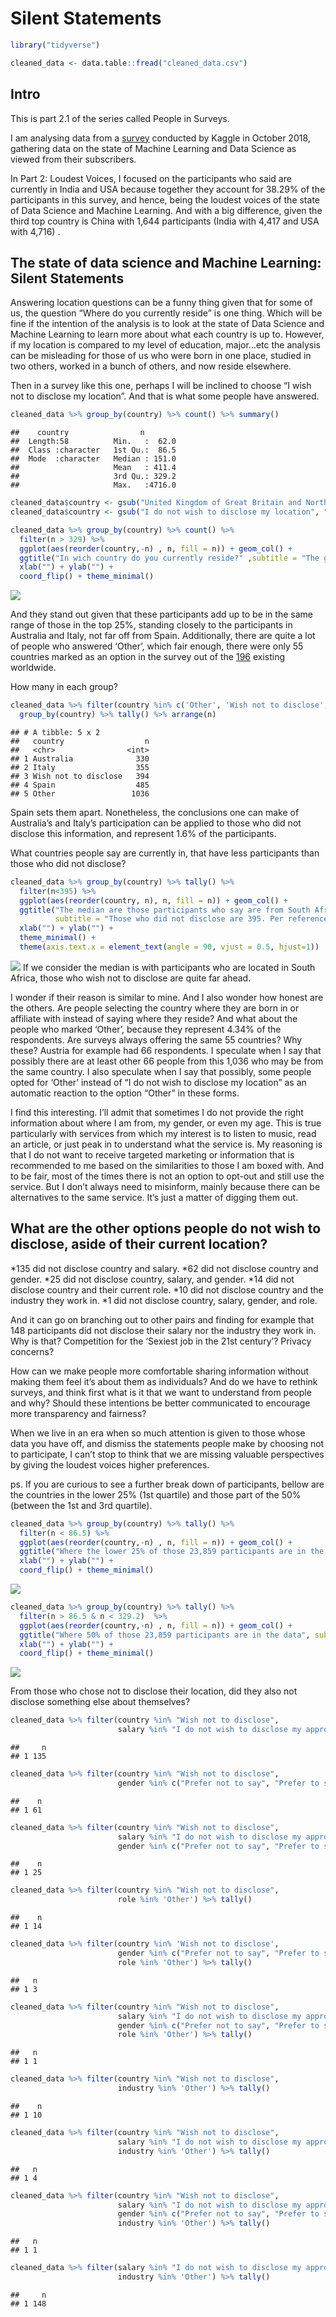 Silent Statements
================

``` r
library("tidyverse")
```

``` r
cleaned_data <- data.table::fread("cleaned_data.csv")
```

## Intro

This is part 2.1 of the series called People in Surveys.

I am analysing data from a
[survey](https://www.kaggle.com/kaggle/kaggle-survey-2018#multipleChoiceResponses.csv)
conducted by Kaggle in October 2018, gathering data on the state of
Machine Learning and Data Science as viewed from their subscribers.

In Part 2: Loudest Voices, I focused on the participants who said are
currently in India and USA because together they account for 38.29% of
the participants in this survey, and hence, being the loudest voices of
the state of Data Science and Machine Learning. And with a big
difference, given the third top country is China with 1,644 participants
(India with 4,417 and USA with 4,716) .

## The state of data science and Machine Learning: Silent Statements

Answering location questions can be a funny thing given that for some of
us, the question “Where do you currently reside” is one thing. Which
will be fine if the intention of the analysis is to look at the state of
Data Science and Machine Learning to learn more about what each country
is up to. However, if my location is compared to my level of education,
major…etc the analysis can be misleading for those of us who were born
in one place, studied in two others, worked in a bunch of others, and
now reside elsewhere.

Then in a survey like this one, perhaps I will be inclined to choose “I
wish not to disclose my location”. And that is what some people have
answered.

``` r
cleaned_data %>% group_by(country) %>% count() %>% summary()
```

    ##    country                n         
    ##  Length:58          Min.   :  62.0  
    ##  Class :character   1st Qu.:  86.5  
    ##  Mode  :character   Median : 151.0  
    ##                     Mean   : 411.4  
    ##                     3rd Qu.: 329.2  
    ##                     Max.   :4716.0

``` r
cleaned_data$country <- gsub("United Kingdom of Great Britain and Northern Ireland", "UK and Northern Ireland", cleaned_data$country)
cleaned_data$country <- gsub("I do not wish to disclose my location", "Wish not to disclose", cleaned_data$country)
```

``` r
cleaned_data %>% group_by(country) %>% count() %>% 
  filter(n > 329) %>% 
  ggplot(aes(reorder(country,-n) , n, fill = n)) + geom_col() + 
  ggtitle("In wich country do you currently reside?" ,subtitle = "The graph displays the answers of the top 25% countries") +
  xlab("") + ylab("") +
  coord_flip() + theme_minimal() 
```

![](zoom-into-countries_files/figure-gfm/unnamed-chunk-6-1.png)<!-- -->

And they stand out given that these participants add up to be in the
same range of those in the top 25%, standing closely to the participants
in Australia and Italy, not far off from Spain. Additionally, there are
quite a lot of people who answered ‘Other’, which fair enough, there
were only 55 countries marked as an option in the survey out of the
[196](https://www.thoughtco.com/number-of-countries-in-the-world-1433445)
existing worldwide.

How many in each
group?

``` r
cleaned_data %>% filter(country %in% c('Other', 'Wish not to disclose', "Australia", "Italy", "Wish not to disclose", "Spain")) %>% 
  group_by(country) %>% tally() %>% arrange(n)
```

    ## # A tibble: 5 x 2
    ##   country                  n
    ##   <chr>                <int>
    ## 1 Australia              330
    ## 2 Italy                  355
    ## 3 Wish not to disclose   394
    ## 4 Spain                  485
    ## 5 Other                 1036

Spain sets them apart. Nonetheless, the conclusions one can make of
Australia’s and Italy’s participation can be applied to those who did
not disclose this information, and represent 1.6% of the participants.

What countries people say are currently in, that have less participants
than those who did not disclose?

``` r
cleaned_data %>% group_by(country) %>% tally() %>%
  filter(n<395) %>%
  ggplot(aes(reorder(country, n), n, fill = n)) + geom_col() +
  ggtitle("The median are those participants who say are from South Africa, being 147", 
          subtitle = "Those who did not disclose are 395. Per reference,'Other'account for 1,036 -beyond this graph") + 
  xlab("") + ylab("") +
  theme_minimal() +
  theme(axis.text.x = element_text(angle = 90, vjust = 0.5, hjust=1)) 
```

![](zoom-into-countries_files/figure-gfm/unnamed-chunk-8-1.png)<!-- -->
If we consider the median is with participants who are located in South
Africa, those who wish not to disclose are quite far ahead.

I wonder if their reason is similar to mine. And I also wonder how
honest are the others. Are people selecting the country where they are
born in or affiliate with instead of saying where they reside? And what
about the people who marked ‘Other’, because they represent 4.34% of the
respondents. Are surveys always offering the same 55 countries? Why
these? Austria for example had 66 respondents. I speculate when I say
that possibly there are at least other 66 people from this 1,036 who may
be from the same country. I also speculate when I say that possibly,
some people opted for ‘Other’ instead of “I do not wish to disclose my
location” as an automatic reaction to the option “Other” in these forms.

I find this interesting. I’ll admit that sometimes I do not provide the
right information about where I am from, my gender, or even my age. This
is true particularly with services from which my interest is to listen
to music, read an article, or just peak in to understand what the
service is. My reasoning is that I do not want to receive targeted
marketing or information that is recommended to me based on the
similarities to those I am boxed with. And to be fair, most of the times
there is not an option to opt-out and still use the service. But I don’t
always need to misinform, mainly because there can be alternatives to
the same service. It’s just a matter of digging them
out.

## What are the other options people do not wish to disclose, aside of their current location?

*135 did not disclose country and salary. *62 did not disclose country
and gender. *25 did not disclose country, salary, and gender. *14 did
not disclose country and their current role. *10 did not disclose
country and the industry they work in. *1 did not disclose country,
salary, gender, and role.

And it can go on branching out to other pairs and finding for example
that 148 participants did not disclose their salary nor the industry
they work in. Why is that? Competition for the ‘Sexiest job in the 21st
century’? Privacy concerns?

How can we make people more comfortable sharing information without
making them feel it’s about them as individuals? And do we have to
rethink surveys, and think first what is it that we want to understand
from people and why? Should these intentions be better communicated to
encourage more transparency and fairness?

When we live in an era when so much attention is given to those whose
data you have off, and dismiss the statements people make by choosing
not to participate, I can’t stop to think that we are missing valuable
perspectives by giving the loudest voices higher preferences.

ps. If you are curious to see a further break down of participants,
bellow are the countries in the lower 25% (1st quartile) and those part
of the 50% (between the 1st and 3rd quartile).

``` r
cleaned_data %>% group_by(country) %>% tally() %>% 
  filter(n < 86.5) %>% 
  ggplot(aes(reorder(country,-n) , n, fill = n)) + geom_col() + 
  ggtitle("Where the lower 25% of those 23,859 participants are in the data", subtitle = "Graph displaying the amount of participants from these countries") +
  xlab("") + ylab("") +
  coord_flip() + theme_minimal()
```

![](zoom-into-countries_files/figure-gfm/unnamed-chunk-9-1.png)<!-- -->

``` r
cleaned_data %>% group_by(country) %>% tally() %>% 
  filter(n > 86.5 & n < 329.2)  %>% 
  ggplot(aes(reorder(country,-n) , n, fill = n)) + geom_col() + 
  ggtitle("Where 50% of those 23,859 participants are in the data", subtitle = "Graph displaying the amount of participants from these countries") +
  xlab("") + ylab("") +
  coord_flip() + theme_minimal()
```

![](zoom-into-countries_files/figure-gfm/unnamed-chunk-10-1.png)<!-- -->

From those who chose not to disclose their location, did they also not
disclose something else about themselves?

``` r
cleaned_data %>% filter(country %in% "Wish not to disclose",
                        salary %in% "I do not wish to disclose my approximate yearly compensation") %>% tally()
```

    ##     n
    ## 1 135

``` r
cleaned_data %>% filter(country %in% "Wish not to disclose",
                        gender %in% c("Prefer not to say", "Prefer to self-describe")) %>% tally()
```

    ##    n
    ## 1 61

``` r
cleaned_data %>% filter(country %in% "Wish not to disclose",
                        salary %in% "I do not wish to disclose my approximate yearly compensation",
                        gender %in% c("Prefer not to say", "Prefer to self-describe")) %>% tally()
```

    ##    n
    ## 1 25

``` r
cleaned_data %>% filter(country %in% "Wish not to disclose",
                        role %in% 'Other') %>% tally()
```

    ##    n
    ## 1 14

``` r
cleaned_data %>% filter(country %in% 'Wish not to disclose',
                        gender %in% c("Prefer not to say", "Prefer to self-describe"),
                        role %in% 'Other') %>% tally()
```

    ##   n
    ## 1 3

``` r
cleaned_data %>% filter(country %in% "Wish not to disclose",
                        salary %in% "I do not wish to disclose my approximate yearly compensation",
                        gender %in% c("Prefer not to say", "Prefer to self-describe"),
                        role %in% 'Other') %>% tally()
```

    ##   n
    ## 1 1

``` r
cleaned_data %>% filter(country %in% "Wish not to disclose",
                        industry %in% 'Other') %>% tally()
```

    ##    n
    ## 1 10

``` r
cleaned_data %>% filter(country %in% "Wish not to disclose",
                        salary %in% "I do not wish to disclose my approximate yearly compensation",
                        industry %in% 'Other') %>% tally()
```

    ##   n
    ## 1 4

``` r
cleaned_data %>% filter(country %in% "Wish not to disclose",
                        salary %in% "I do not wish to disclose my approximate yearly compensation",
                        gender %in% c("Prefer not to say", "Prefer to self-describe"),
                        industry %in% 'Other') %>% tally()
```

    ##   n
    ## 1 1

``` r
cleaned_data %>% filter(salary %in% "I do not wish to disclose my approximate yearly compensation",
                        industry %in% 'Other') %>% tally()
```

    ##     n
    ## 1 148
